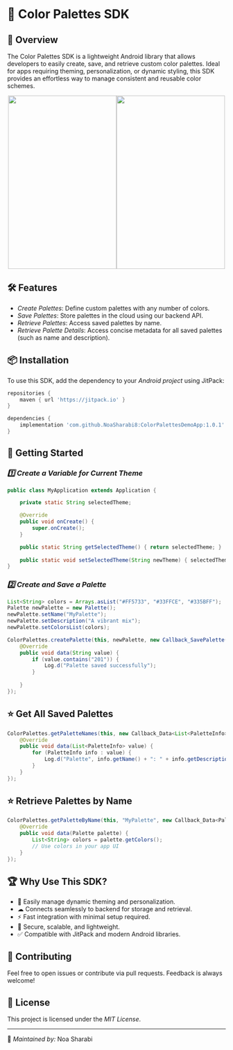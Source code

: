 # 🎨 Color Palettes SDK

## 🚀 Overview
The Color Palettes SDK is a lightweight Android library that allows developers to easily create, save, and retrieve custom color palettes. Ideal for apps requiring theming, personalization, or dynamic styling, this SDK provides an effortless way to manage consistent and reusable color schemes.

<div style="display: flex; justify-content: center; align-items: center;">
  <img src="https://github.com/user-attachments/assets/cb3db27e-f6fa-45bd-8e38-207c361d8d4a" width="250" height="400">
  <img src="https://github.com/user-attachments/assets/be20af9a-a32f-4b7b-9299-5cce70d82662" width="250" height="400">
</div>

## 🛠️ Features
- *Create Palettes*: Define custom palettes with any number of colors.
- *Save Palettes*: Store palettes in the cloud using our backend API.
- *Retrieve Palettes*: Access saved palettes by name. 
- *Retrieve Palette Details*: Access concise metadata for all saved palettes (such as name and description).


## 📦 Installation
To use this SDK, add the dependency to your *Android project* using JitPack:

```gradle
repositories {
    maven { url 'https://jitpack.io' }
}

dependencies {
    implementation 'com.github.NoaSharabi8:ColorPalettesDemoApp:1.0.1'
}
```


## 🚀 Getting Started
### *1️⃣ Create a Variable for Current Theme*
```java
public class MyApplication extends Application {

    private static String selectedTheme;

    @Override
    public void onCreate() {
        super.onCreate();
    }

    public static String getSelectedTheme() { return selectedTheme; }
       
    public static void setSelectedTheme(String newTheme) { selectedTheme = newTheme; }
}
```

### *2️⃣  Create and Save a Palette*
```java
List<String> colors = Arrays.asList("#FF5733", "#33FFCE", "#335BFF");
Palette newPalette = new Palette();
newPalette.setName("MyPalette");
newPalette.setDescription("A vibrant mix");
newPalette.setColorsList(colors);

ColorPalettes.createPalette(this, newPalette, new Callback_SavePalette() {
    @Override
    public void data(String value) {
        if (value.contains("201")) {
            Log.d("Palette saved successfully");
        }
        
    }
});
```

## ⭐ Get All Saved Palettes  
```java
ColorPalettes.getPaletteNames(this, new Callback_Data<List<PaletteInfo>>() {
    @Override
    public void data(List<PaletteInfo> value) {
        for (PaletteInfo info : value) {
            Log.d("Palette", info.getName() + ": " + info.getDescription());
        }
    }
});
````

## ⭐ Retrieve Palettes by Name
```java
ColorPalettes.getPaletteByName(this, "MyPalette", new Callback_Data<Palette>() {
    @Override
    public void data(Palette palette) {
        List<String> colors = palette.getColors();
        // Use colors in your app UI
    }
});
```


## 🏆 Why Use This SDK?
- 🎨 Easily manage dynamic theming and personalization.
- ☁ Connects seamlessly to backend for storage and retrieval.
- ⚡ Fast integration with minimal setup required.
- 🔐 Secure, scalable, and lightweight.
- ✅ Compatible with JitPack and modern Android libraries.

## 🤝 Contributing
Feel free to open issues or contribute via pull requests. Feedback is always welcome!

## 📜 License
This project is licensed under the *MIT License*.

---
📌 *Maintained by:*  Noa Sharabi 

